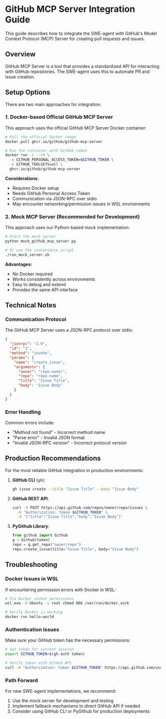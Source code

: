 # GitHub MCP Server Integration Guide

This guide describes how to integrate the SWE-agent with GitHub's Model Context Protocol (MCP) Server for creating pull requests and issues.

## Overview

GitHub MCP Server is a tool that provides a standardized API for interacting with GitHub repositories. The SWE-agent uses this to automate PR and issue creation.

## Setup Options

There are two main approaches for integration:

### 1. Docker-based Official GitHub MCP Server

This approach uses the official GitHub MCP Server Docker container:

```bash
# Pull the official Docker image
docker pull ghcr.io/github/github-mcp-server

# Run the container with GitHub token
docker run -i --rm \
  -e GITHUB_PERSONAL_ACCESS_TOKEN=$GITHUB_TOKEN \
  -e GITHUB_TOOLSETS=all \
  ghcr.io/github/github-mcp-server
```

**Considerations:**
- Requires Docker setup
- Needs GitHub Personal Access Token
- Communication via JSON-RPC over stdio
- May encounter networking/permission issues in WSL environments

### 2. Mock MCP Server (Recommended for Development)

This approach uses our Python-based mock implementation:

```bash
# Start the mock server
python mock_github_mcp_server.py

# Or use the convenience script
./run_mock_server.sh
```

**Advantages:**
- No Docker required
- Works consistently across environments
- Easy to debug and extend
- Provides the same API interface

## Technical Notes

### Communication Protocol

The GitHub MCP Server uses a JSON-RPC protocol over stdio:

```json
{
  "jsonrpc": "2.0", 
  "id": "1", 
  "method": "invoke", 
  "params": {
    "name": "create_issue",
    "arguments": {
      "owner": "repo-owner",
      "repo": "repo-name",
      "title": "Issue Title",
      "body": "Issue Body"
    }
  }
}
```

### Error Handling

Common errors include:
- "Method not found" - Incorrect method name
- "Parse error" - Invalid JSON format
- "Invalid JSON-RPC version" - Incorrect protocol version

## Production Recommendations

For the most reliable GitHub integration in production environments:

1. **GitHub CLI** (`gh`):
   ```bash
   gh issue create --title "Issue Title" --body "Issue Body"
   ```

2. **GitHub REST API**:
   ```bash
   curl -X POST https://api.github.com/repos/owner/repo/issues \
     -H "Authorization: token $GITHUB_TOKEN" \
     -d '{"title":"Issue Title","body":"Issue Body"}'
   ```

3. **PyGithub Library**:
   ```python
   from github import Github
   g = Github(token)
   repo = g.get_repo("owner/repo")
   repo.create_issue(title="Issue Title", body="Issue Body")
   ```

## Troubleshooting

### Docker Issues in WSL

If encountering permission errors with Docker in WSL:

```bash
# Fix Docker socket permissions
wsl.exe -d Ubuntu -u root chmod 666 /var/run/docker.sock

# Verify Docker is working
docker run hello-world
```

### Authentication Issues

Make sure your GitHub token has the necessary permissions:

```bash
# Set token for current session
export GITHUB_TOKEN=$(gh auth token)

# Verify token with GitHub API
curl -H "Authorization: token $GITHUB_TOKEN" https://api.github.com/user
```

### Path Forward

For new SWE-agent implementations, we recommend:

1. Use the mock server for development and testing
2. Implement fallback mechanisms to direct GitHub API if needed
3. Consider using GitHub CLI or PyGithub for production deployments